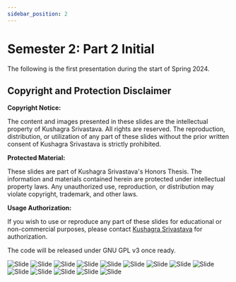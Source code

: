 ```yaml
---
sidebar_position: 2
---
```


# Semester 2: Part 2 Initial

The following is the first presentation during the start of Spring 2024.

## Copyright and Protection Disclaimer

**Copyright Notice:**

The content and images presented in these slides are the intellectual property of Kushagra Srivastava. All rights are reserved. The reproduction, distribution, or utilization of any part of these slides without the prior written consent of Kushagra Srivastava is strictly prohibited.

**Protected Material:**

These slides are part of Kushagra Srivastava's Honors Thesis. The information and materials contained herein are protected under intellectual property laws. Any unauthorized use, reproduction, or distribution may violate copyright, trademark, and other laws.

**Usage Authorization:**

If you wish to use or reproduce any part of these slides for educational or non-commercial purposes, please contact [Kushagra Srivastava](https://skushagra.com) for authorization.

The code will be released under GNU GPL v3 once ready.

![Slide](./part2-init/01.png)
![Slide](./part2-init/02.png)
![Slide](./part2-init/03.png)
![Slide](./part2-init/04.png)
![Slide](./part2-init/05.png)
![Slide](./part2-init/06.png)
![Slide](./part2-init/07.png)
![Slide](./part2-init/08.png)
![Slide](./part2-init/09.png)
![Slide](./part2-init/10.png)
![Slide](./part2-init/11.png)
![Slide](./part2-init/12.png)
![Slide](./part2-init/13.png)
![Slide](./part2-init/14.png)